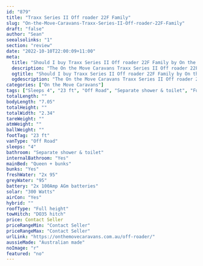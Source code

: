 ```yaml
---
id: "879"
title: "Traxx Series II Off roader 22F Family"
slug: "On-the-Move-Caravans-Traxx-Series-II-Off-roader-22F-Family"
draft: "false"
author: "Sean"
seealsolinks: "1"
section: "review"
date: "2022-10-10T22:00:09+11:00"
meta:
  title: "Should I buy Traxx Series II Off roader 22F Family by On the Move Caravans?"
  description: "The On the Move Caravans Traxx Series II Off roader 22F Family is classed as Off Road, and sleeps 4 people. It is Australian made and comes in at 23 ft. It generally has Separate shower & toilet."
  ogtitle: "Should I buy Traxx Series II Off roader 22F Family by On the Move Caravans?"
  ogdescription: "The On the Move Caravans Traxx Series II Off roader 22F Family is classed as Off Road, and sleeps 4 people. It is Australian made and comes in at 23 ft. It generally has Separate shower & toilet."
categories: ["On the Move Caravans"]
tags: ["Sleeps 4", "23 ft", "Off Road", "Separate shower & toilet", "Full height", "Price Unknown", "Australian made"]
totalLength: ""
bodyLength: "7.05"
totalHeight: ""
totalWidth: "2.34"
tareWeight: ""
atmWeight: ""
ballWeight: ""
footTag: "23 ft"
vanType: "Off Road"
sleeps: "4"
bathroom: "Separate shower & toilet"
internalBathroom: "Yes"
mainBed: "Queen + bunks"
bunks: "Yes"
freshWater: "2x 95"
greyWater: "95"
battery: "2x 100Amp AGm batteries"
solar: "300 Watts"
airCon: "Yes"
hybrid: ""
roofType: "Full height"
towHitch: "DO35 hitch"
price: Contact Seller
priceRangeMin: "Contact Seller"
priceRangeMax: "Contact Seller"
urlLink: "https://onthemovecaravans.com.au/off-roader/"
aussieMade: "Australian made"
noImage: "r"
featured: "no"
---
```

